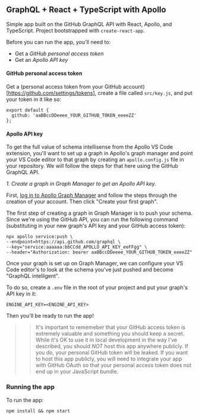 ## GraphQL + React + TypeScript with Apollo

Simple app built on the GitHub GraphQL API with React, Apollo, and TypeScript. Project bootstrapped with `create-react-app`.

Before you can run the app, you'll need to:

- Get a _GitHub personal access token_
- Get an _Apollo API key_

#### GitHub personal access token

Get a (personal access token from your GitHub account)[https://github.com/settings/tokens], create a file called `src/key.js`, and put your token in it like so:

```
export default {
  github: 'aaBBccDDeeee_YOUR_GITHUB_TOKEN_eeeeZZ'
};
```

#### Apollo API key

To get the full value of schema intellisense from the Apollo VS Code extension, you'll want to set up a graph in Apollo's graph manager and point your VS Code editor to that graph by creating an `apollo.config.js` file in your repository. We will follow the steps for that here using the GitHub GraphQL API.

_1. Create a graph in Graph Manager to get an Apollo API key._

First, [log in to Apollo Graph Manager](https://engine.apollographql.com) and follow the steps through the creation of your account. Then click "Create your first graph".

The first step of creating a graph in Graph Manager is to push your schema. Since we're using the GitHub API, you can run the following command (substituting in your new graph's API key and your GitHub access token):

```
npx apollo service:push \
--endpoint=https://api.github.com/graphql \
--key="service:aaaaaa:bbCCdd_APOLLO_API_KEY_eeFFgg" \
--header="Authorization: bearer aaBBccDDeeee_YOUR_GITHUB_TOKEN_eeeeZZ"
```

Once your graph is set up on Graph Manager, we can configure your VS Code editor's to look at the schema you've just pushed and become "GraphQL intelligent".

To do so, create a `.env` file in the root of your project and put your graph's API key in it:

```
ENGINE_API_KEY=<ENGINE_API_KEY>
```

Then you'll be ready to run the app!

> > It's important to rememeber that your GitHub access token is extremely valuable and something you should keep a secret. While it's OK to use it in local development in the way I've described, you should _NOT_ host this app anywhere publicly. If you do, your personal GitHub token will be leaked. If you want to host this app publicly, you will need to integrate your app with GitHub OAuth so that your personal access token does not end up in your JavaScript bundle.

### Running the app

To run the app:

```
npm install && npm start
```
